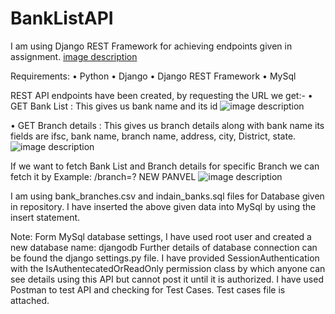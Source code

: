 # BankListAPI

I am using Django REST Framework for achieving endpoints given in assignment.
[image description](https://github.com/Kkanu17/BankListAPI/blob/main/ImageFolder/BankListAPI.png)

Requirements:
•	Python
•	Django
•	Django REST Framework
•	MySql

REST API endpoints have been created, by requesting the URL we get:-
•	GET Bank List : This gives us bank name and its id
![image description](https://github.com/Kkanu17/BankListAPI/ImageFolder/BankListAPI.png)


•	GET Branch details : This gives us branch details along with bank name its fields are ifsc, bank name, branch name,  address, city, District, state.
![image description](https://github.com/Kkanu17/BankListAPI/ImageFolder/BranchListAPI.png)

If we want to fetch Bank List and Branch details for specific Branch we can fetch it by 
Example:  /branch=? NEW PANVEL
![image description](https://github.com/Kkanu17/BankListAPI/ImageFolder/PostmanBranchListGetRequestFilter.png)



I am using bank_branches.csv and indain_banks.sql files for Database given in repository. I have inserted the above given data into MySql by using the insert statement.

Note: Form MySql database settings, I have used root user and created a new database name: djangodb
Further details of database connection can be found the django settings.py file.
I have provided SessionAuthentication with the IsAuthentecatedOrReadOnly permission class by which anyone can see details using this API but cannot post it until it is authorized. 
I have used Postman to test API and checking for Test Cases. Test cases file is attached.
